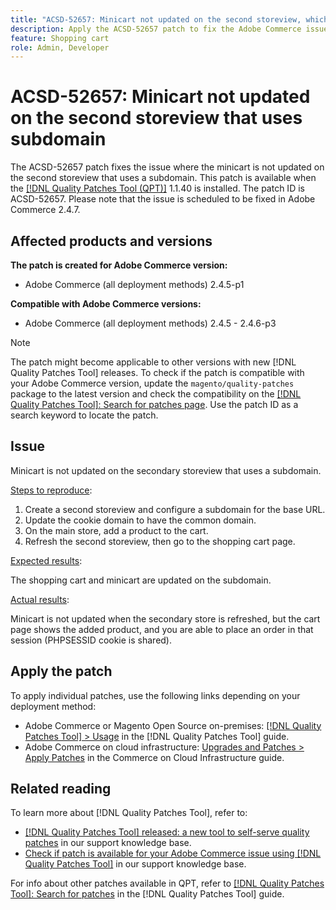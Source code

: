 ```yaml
---
title: "ACSD-52657: Minicart not updated on the second storeview, which uses subdomain"
description: Apply the ACSD-52657 patch to fix the Adobe Commerce issue where the minicart is not updated on the second storeview that uses a subdomain.
feature: Shopping cart
role: Admin, Developer
---
```

# ACSD-52657: Minicart not updated on the second storeview that uses subdomain

The ACSD-52657 patch fixes the issue where the minicart is not updated on the second storeview that uses a subdomain. This patch is available when the [[!DNL Quality Patches Tool (QPT)]](/help/announcements/adobe-commerce-announcements/magento-quality-patches-released-new-tool-to-self-serve-quality-patches.md) 1.1.40 is installed. The patch ID is ACSD-52657. Please note that the issue is scheduled to be fixed in Adobe Commerce 2.4.7.

## Affected products and versions

**The patch is created for Adobe Commerce version:**

* Adobe Commerce (all deployment methods) 2.4.5-p1

**Compatible with Adobe Commerce versions:**

* Adobe Commerce (all deployment methods) 2.4.5 - 2.4.6-p3

>[!NOTE]
>
>The patch might become applicable to other versions with new [!DNL Quality Patches Tool] releases. To check if the patch is compatible with your Adobe Commerce version, update the `magento/quality-patches` package to the latest version and check the compatibility on the [[!DNL Quality Patches Tool]: Search for patches page](https://experienceleague.adobe.com/tools/commerce-quality-patches/index.html). Use the patch ID as a search keyword to locate the patch.

## Issue

Minicart is not updated on the secondary storeview that uses a subdomain.

<u>Steps to reproduce</u>:

1. Create a second storeview and configure a subdomain for the base URL.
1. Update the cookie domain to have the common domain.
1. On the main store, add a product to the cart.
1. Refresh the second storeview, then go to the shopping cart page.

<u>Expected results</u>:

The shopping cart and minicart are updated on the subdomain.

<u>Actual results</u>:

Minicart is not updated when the secondary store is refreshed, but the cart page shows the added product, and you are able to place an order in that session (PHPSESSID cookie is shared).

## Apply the patch

To apply individual patches, use the following links depending on your deployment method:

* Adobe Commerce or Magento Open Source on-premises: [[!DNL Quality Patches Tool] > Usage](https://experienceleague.adobe.com/docs/commerce-operations/tools/quality-patches-tool/usage.html) in the [!DNL Quality Patches Tool] guide.
* Adobe Commerce on cloud infrastructure: [Upgrades and Patches > Apply Patches](https://experienceleague.adobe.com/docs/commerce-cloud-service/user-guide/develop/upgrade/apply-patches.html) in the Commerce on Cloud Infrastructure guide.

## Related reading

To learn more about [!DNL Quality Patches Tool], refer to:

* [[!DNL Quality Patches Tool] released: a new tool to self-serve quality patches](/help/announcements/adobe-commerce-announcements/magento-quality-patches-released-new-tool-to-self-serve-quality-patches.md) in our support knowledge base.
* [Check if patch is available for your Adobe Commerce issue using [!DNL Quality Patches Tool]](/help/support-tools/patches-available-in-qpt-tool/check-patch-for-magento-issue-with-magento-quality-patches.md) in our support knowledge base.

For info about other patches available in QPT, refer to [[!DNL Quality Patches Tool]: Search for patches](https://experienceleague.adobe.com/tools/commerce-quality-patches/index.html) in the [!DNL Quality Patches Tool] guide.
